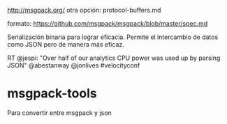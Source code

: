 http://msgpack.org/
otra opción: protocol-buffers.md

formato: https://github.com/msgpack/msgpack/blob/master/spec.md

Serialización binaria para lograr eficacia.
Permite el intercambio de datos como JSON pero de manera más eficaz.

RT @jespi: "Over half of our analytics CPU power was used up by parsing JSON" @abestanway @jonlives #velocityconf


# msgpack-tools
Para convertir entre msgpack y json
